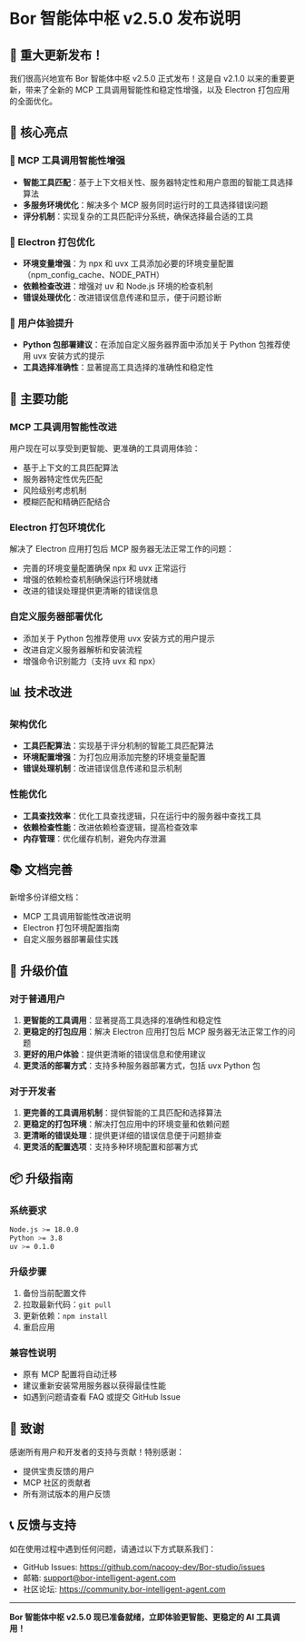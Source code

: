 # Bor 智能体中枢 v2.5.0 发布说明

## 🎉 重大更新发布！

我们很高兴地宣布 Bor 智能体中枢 v2.5.0 正式发布！这是自 v2.1.0 以来的重要更新，带来了全新的 MCP 工具调用智能性和稳定性增强，以及 Electron 打包应用的全面优化。

## 🌟 核心亮点

### 🧠 MCP 工具调用智能性增强
- **智能工具匹配**：基于上下文相关性、服务器特定性和用户意图的智能工具选择算法
- **多服务环境优化**：解决多个 MCP 服务同时运行时的工具选择错误问题
- **评分机制**：实现复杂的工具匹配评分系统，确保选择最合适的工具

### 🚀 Electron 打包优化
- **环境变量增强**：为 npx 和 uvx 工具添加必要的环境变量配置（npm_config_cache、NODE_PATH）
- **依赖检查改进**：增强对 uv 和 Node.js 环境的检查机制
- **错误处理优化**：改进错误信息传递和显示，便于问题诊断

### 🎨 用户体验提升
- **Python 包部署建议**：在添加自定义服务器界面中添加关于 Python 包推荐使用 uvx 安装方式的提示
- **工具选择准确性**：显著提高工具选择的准确性和稳定性

## 🚀 主要功能

### MCP 工具调用智能性改进
用户现在可以享受到更智能、更准确的工具调用体验：
- 基于上下文的工具匹配算法
- 服务器特定性优先匹配
- 风险级别考虑机制
- 模糊匹配和精确匹配结合

### Electron 打包环境优化
解决了 Electron 应用打包后 MCP 服务器无法正常工作的问题：
- 完善的环境变量配置确保 npx 和 uvx 正常运行
- 增强的依赖检查机制确保运行环境就绪
- 改进的错误处理提供更清晰的错误信息

### 自定义服务器部署优化
- 添加关于 Python 包推荐使用 uvx 安装方式的用户提示
- 改进自定义服务器解析和安装流程
- 增强命令识别能力（支持 uvx 和 npx）

## 📊 技术改进

### 架构优化
- **工具匹配算法**：实现基于评分机制的智能工具匹配算法
- **环境配置增强**：为打包应用添加完整的环境变量配置
- **错误处理机制**：改进错误信息传递和显示机制

### 性能优化
- **工具查找效率**：优化工具查找逻辑，只在运行中的服务器中查找工具
- **依赖检查性能**：改进依赖检查逻辑，提高检查效率
- **内存管理**：优化缓存机制，避免内存泄漏

## 📚 文档完善

新增多份详细文档：
- MCP 工具调用智能性改进说明
- Electron 打包环境配置指南
- 自定义服务器部署最佳实践

## 🎯 升级价值

### 对于普通用户
1. **更智能的工具调用**：显著提高工具选择的准确性和稳定性
2. **更稳定的打包应用**：解决 Electron 应用打包后 MCP 服务器无法正常工作的问题
3. **更好的用户体验**：提供更清晰的错误信息和使用建议
4. **更灵活的部署方式**：支持多种服务器部署方式，包括 uvx Python 包

### 对于开发者
1. **更完善的工具调用机制**：提供智能的工具匹配和选择算法
2. **更稳定的打包环境**：解决打包应用中的环境变量和依赖问题
3. **更清晰的错误处理**：提供更详细的错误信息便于问题排查
4. **更灵活的配置选项**：支持多种环境配置和部署方式

## 📦 升级指南

### 系统要求
```bash
Node.js >= 18.0.0
Python >= 3.8
uv >= 0.1.0
```

### 升级步骤
1. 备份当前配置文件
2. 拉取最新代码：`git pull`
3. 更新依赖：`npm install`
4. 重启应用

### 兼容性说明
- 原有 MCP 配置将自动迁移
- 建议重新安装常用服务器以获得最佳性能
- 如遇到问题请查看 FAQ 或提交 GitHub Issue

## 🙏 致谢

感谢所有用户和开发者的支持与贡献！特别感谢：
- 提供宝贵反馈的用户
- MCP 社区的贡献者
- 所有测试版本的用户反馈

## 📞 反馈与支持

如在使用过程中遇到任何问题，请通过以下方式联系我们：
- GitHub Issues: https://github.com/nacooy-dev/Bor-studio/issues
- 邮箱: support@bor-intelligent-agent.com
- 社区论坛: https://community.bor-intelligent-agent.com

---

**Bor 智能体中枢 v2.5.0 现已准备就绪，立即体验更智能、更稳定的 AI 工具调用！**